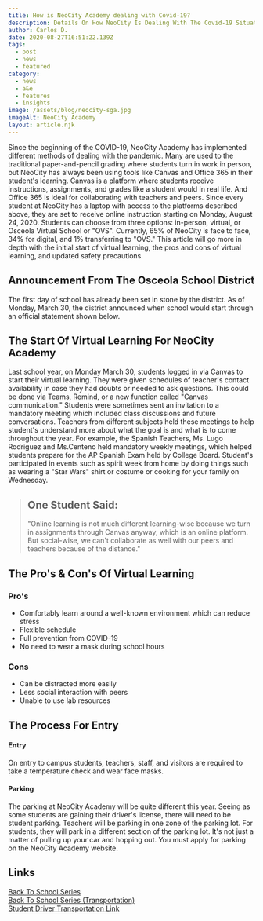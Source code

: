 ```yaml
---
title: How is NeoCity Academy dealing with Covid-19?
description: Details On How NeoCity Is Dealing With The Covid-19 Situation
author: Carlos D.
date: 2020-08-27T16:51:22.139Z
tags:
  - post
  - news
  - featured
category:
  - news
  - a&e
  - features
  - insights
image: /assets/blog/neocity-sga.jpg
imageAlt: NeoCity Academy
layout: article.njk
---
```


Since the beginning of the COVID-19, NeoCity Academy has implemented different
methods of dealing with the pandemic. Many are used to the traditional
paper-and-pencil grading where students turn in work in person, but NeoCity has
always been using tools like Canvas and Office 365 in their student's learning.
Canvas is a platform where students receive instructions, assignments, and
grades like a student would in real life. And Office 365 is ideal for
collaborating with teachers and peers. Since every student at NeoCity has a
laptop with access to the platforms described above, they are set to receive
online instruction starting on Monday, August 24, 2020. Students can choose from
three options: in-person, virtual, or Osceola Virtual School or "OVS".
Currently, 65% of NeoCity is face to face, 34% for digital, and 1% transferring
to "OVS." This article will go more in depth with the initial start of virtual
learning, the pros and cons of virtual learning, and updated safety precautions.

## Announcement From The Osceola School District

The first day of school has already been set in stone by the district. As of
Monday, March 30, the district announced when school would start through an
official statement shown below.

## The Start Of Virtual Learning For NeoCity Academy

Last school year, on Monday March 30, students logged in via Canvas to start
their virtual learning. They were given schedules of teacher's contact
availability in case they had doubts or needed to ask questions. This could be
done via Teams, Remind, or a new function called "Canvas communication."
Students were sometimes sent an invitation to a mandatory meeting which included
class discussions and future conversations. Teachers from different subjects
held these meetings to help student's understand more about what the goal is and
what is to come throughout the year. For example, the Spanish Teachers, Ms. Lugo
Rodriguez and Ms.Centeno held mandatory weekly meetings, which helped students
prepare for the AP Spanish Exam held by College Board. Student's participated in
events such as spirit week from home by doing things such as wearing a "Star
Wars" shirt or costume or cooking for your family on Wednesday.

> ## One Student Said:
>
> "Online learning is not much different learning-wise because we turn in
> assignments through Canvas anyway, which is an online platform. But
> social-wise, we can't collaborate as well with our peers and teachers because
> of the distance."

## The Pro's & Con's Of Virtual Learning

### Pro's

- Comfortably learn around a well-known environment which can reduce stress
- Flexible schedule
- Full prevention from COVID-19
- No need to wear a mask during school hours

### Cons

- Can be distracted more easily
- Less social interaction with peers
- Unable to use lab resources

## The Process For Entry

#### Entry

On entry to campus students, teachers, staff, and visitors are required to take
a temperature check and wear face masks.

#### Parking

The parking at NeoCity Academy will be quite different this year. Seeing as some
students are gaining their driver's license, there will need to be student
parking. Teachers will be parking in one zone of the parking lot. For students,
they will park in a different section of the parking lot. It's not just a matter
of pulling up your car and hopping out. You must apply for parking on the
NeoCity Academy website.

## Links

[Back To School Series](https://www.youtube.com/watch?v=v7De2P3bATc&list=PLif8740cMP7i1qyi_9O9_mExv7KVQTh4N)
<br>
[Back To School Series (Transportation)](https://www.youtube.com/watch?v=U33zxznw_7U&list=PLif8740cMP7jQJEwOUm2NtkCH6QqaEdVH)
<br>
[Student Driver Transportation Link](https://forms.office.com/Pages/ResponsePage.aspx?id=P_MwfbuLhUaAS5r80tFljeDGM6kdzeFFkKbMHxgYLklUM0lGMklKTjZaUlBKOTFXQ01JOVNDNzgzUi4u)
